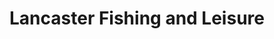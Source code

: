 ---
title: "Lancaster Fishing and Leisure"
url: /lancaster/lancaster-fishing-and-leisure/
shop: fishing
---